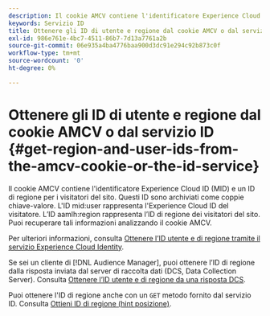 ```yaml
---
description: Il cookie AMCV contiene l'identificatore Experience Cloud ID (MID) e un ID di regione per i visitatori del sito. Questi ID sono archiviati come coppie chiave-valore. L'ID mid utente rappresenta l'Experience Cloud ID del visitatore. L'ID aamlh region rappresenta l'ID di regione del visitatore del sito. Puoi recuperare tali informazioni analizzando il cookie AMCV.
keywords: Servizio ID
title: Ottenere gli ID di utente e regione dal cookie AMCV o dal servizio ID
exl-id: 986e761e-4bc7-4511-86b7-7d13a7761a2b
source-git-commit: 06e935a4ba4776baa900d3dc91e294c92b873c0f
workflow-type: tm+mt
source-wordcount: '0'
ht-degree: 0%

---
```


# Ottenere gli ID di utente e regione dal cookie AMCV o dal servizio ID {#get-region-and-user-ids-from-the-amcv-cookie-or-the-id-service}

Il cookie AMCV contiene l&#39;identificatore Experience Cloud ID (MID) e un ID di regione per i visitatori del sito. Questi ID sono archiviati come coppie chiave-valore. L&#39;ID mid:user rappresenta l&#39;Experience Cloud ID del visitatore. L’ID aamlh:region rappresenta l’ID di regione dei visitatori del sito. Puoi recuperare tali informazioni analizzando il cookie AMCV.

Per ulteriori informazioni, consulta [Ottenere l’ID utente e di regione tramite il servizio Experience Cloud Identity](https://docs.adobe.com/content/help/it-IT/audience-manager/user-guide/api-and-sdk-code/dcs/dcs-apis/dcs-mcid-ids.html).

Se sei un cliente di [!DNL Audience Manager], puoi ottenere l’ID di regione dalla risposta inviata dal server di raccolta dati (DCS, Data Collection Server). Consulta [Ottenere l’ID utente e di regione da una risposta DCS](https://docs.adobe.com/content/help/it-IT/audience-manager/user-guide/api-and-sdk-code/dcs/dcs-apis/dcs-aam-ids.html).

Puoi ottenere l&#39;ID di regione anche con un `GET` metodo fornito dal servizio ID. Consulta [Ottieni ID di regione (hint posizione)](../library/get-set/getlocationhint.md#reference-a761030ff06c4439946bb56febf42d4c).

